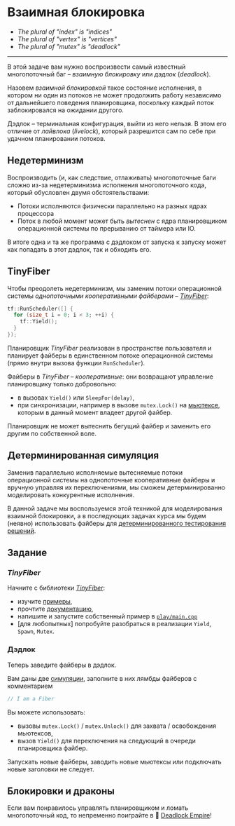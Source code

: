 # Взаимная блокировка

- _The plural of "index" is "indices"_
- _The plural of "vertex" is "vertices"_
- _The plural of "mutex" is "deadlock"_

---

В этой задаче вам нужно воспроизвести самый известный многопоточный баг – *взаимную блокировку* или *дэдлок* (*deadlock*).

Назовем *взаимной блокировкой* такое состояние исполнения, в котором ни один из потоков не может продолжить работу независимо от дальнейшего поведения планировщика, поскольку каждый поток заблокировался на ожидании другого.

Дэдлок – терминальная конфигурация, выйти из него нельзя. В этом его отличие от *лайвлока* (*livelock*), который разрешится сам по себе при удачном планировании потоков.

## Недетерминизм

Воспроизводить (и, как следствие, отлаживать) многопоточные баги сложно из-за недетерминизма исполнения многопоточного кода, который обусловлен двумя обстоятельствами:
- Потоки исполняются физически параллельно на разных ядрах процессора
- Поток в любой момент может быть _вытеснен_ с ядра планировщиком операционной системы по прерыванию от таймера или IO.

В итоге одна и та же программа с дэдлоком от запуска к запуску может как попадать в этот дэдлок, так и обходить его.

## TinyFiber

Чтобы преодолеть недетерминизм, мы заменим потоки операционной системы *однопоточными кооперативными файберами* – [_TinyFiber_](https://gitlab.com/Lipovsky/tinyfiber):

```cpp
tf::RunScheduler([] {
  for (size_t i = 0; i < 3; ++i) {
    tf::Yield();
  }
});
```

Планировщик _TinyFiber_ реализован в пространстве пользователя и планирует файберы в единственном потоке операционной системы (прямо внутри вызова функции `RunScheduler`).

Файберы в _TinyFiber_ – _кооперативные_: они возвращают управление планировщику только добровольно:
- в вызовах `Yield()` или `SleepFor(delay)`,
- при синхронизации, например в вызове `mutex.Lock()` на [мьютексе](https://en.cppreference.com/w/cpp/thread/mutex), которым в данный момент владеет другой файбер.

Планировщик не может вытеснить бегущий файбер и заменить его другим по собственной воле.

## Детерминированная симуляция

Заменив параллельно исполняемые вытесняемые потоки операционной системы на
однопоточные кооперативные файберы и вручную управляя их переключениями,
мы сможем детерминированно моделировать конкурентные исполнения.

В данной задаче мы воспользуемся этой техникой для моделирования взаимной блокировки,
а в последующих задачах курса мы будем (неявно) использовать файберы для [детерминированного тестирования решений](https://gitlab.com/Lipovsky/twist).

## Задание

### _TinyFiber_

Начните с библиотеки [_TinyFiber_](https://gitlab.com/Lipovsky/tinyfiber):
- изучите [примеры](https://gitlab.com/Lipovsky/tinyfiber/-/blob/master/examples/),
- прочтите [документацию](https://gitlab.com/Lipovsky/tinyfiber/-/blob/master/docs/user-guide.md),
- напишите и запустите собственный пример в [`play/main.cpp`](https://gitlab.com/Lipovsky/tinyfiber/-/blob/master/play/main.cpp)
- [для любопытных] попробуйте разобраться в реализации `Yield`, `Spawn`, `Mutex`.

### Дэдлок
 
Теперь заведите файберы в дэдлок.

Вам даны две [симуляции](sims), заполните в них лямбды файберов с комментарием
```cpp
// I am a Fiber
```

Вы можете использовать:
- вызовы `mutex.Lock()` / `mutex.Unlock()` для захвата / освобождения мьютексов,
- вызов `Yield()` для переключения на следующий в очереди планировщика файбер.

Запускать новые файберы, заводить новые мьютексы или подключать новые заголовки не следует.

## Блокировки и драконы

Если вам понравилось управлять планировщиком и ломать многопоточный код, то непременно поиграйте в 🐉 [Deadlock Empire](https://deadlockempire.github.io/)!
